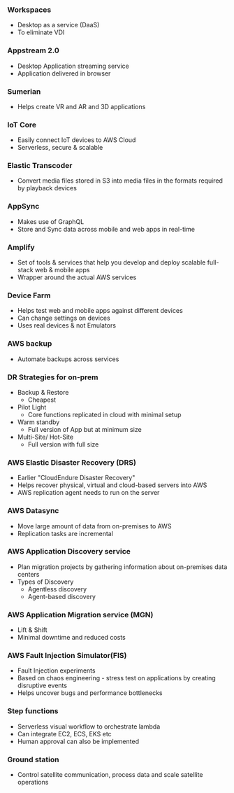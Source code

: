 ### Workspaces
- Desktop as a service (DaaS)
- To eliminate VDI

### Appstream 2.0
- Desktop Application streaming service
- Application delivered in browser

### Sumerian
- Helps create VR and AR and 3D applications

### IoT Core
- Easily connect IoT devices to AWS Cloud
- Serverless, secure & scalable

### Elastic Transcoder
- Convert media files stored in S3 into media files in the formats required by playback devices

### AppSync
- Makes use of GraphQL
- Store and Sync data across mobile and web apps in real-time

### Amplify
- Set of tools & services that help you develop and deploy scalable full-stack web & mobile apps
- Wrapper around the actual AWS services

### Device Farm
- Helps test web and mobile apps against different devices
- Can change settings on devices
- Uses real devices & not Emulators

### AWS backup
- Automate backups across services

### DR Strategies for on-prem

- Backup & Restore
  - Cheapest
- Pilot Light
  - Core functions replicated in cloud with minimal setup
- Warm standby
  - Full version of App but at minimum size
- Multi-Site/ Hot-Site
  - Full version with full size

### AWS Elastic Disaster Recovery (DRS)
- Earlier "CloudEndure Disaster Recovery"
- Helps recover physical, virtual and cloud-based servers into AWS
- AWS replication agent needs to run on the server

### AWS Datasync
- Move large amount of data from on-premises to AWS
- Replication tasks are incremental

### AWS Application Discovery service
- Plan migration projects by gathering information about on-premises data centers
- Types of Discovery
  - Agentless discovery
  - Agent-based discovery

### AWS Application Migration service (MGN)
- Lift & Shift
- Minimal downtime and reduced costs

### AWS Fault Injection Simulator(FIS)
- Fault Injection experiments
- Based on chaos engineering - stress test on applications by creating disruptive events
- Helps uncover bugs and performance bottlenecks

### Step functions
- Serverless visual workflow to orchestrate lambda
- Can integrate EC2, ECS, EKS etc
- Human approval can also be implemented

### Ground station
- Control satellite communication, process data and scale satellite operations